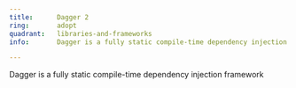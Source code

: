 ```yaml
---
title:      Dagger 2
ring:       adopt
quadrant:   libraries-and-frameworks
info:       Dagger is a fully static compile-time dependency injection framework

---
```


Dagger is a fully static compile-time dependency injection framework
